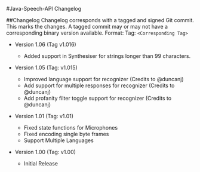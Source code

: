 #Java-Speech-API Changelog

##Changelog
Changelog corresponds with a tagged and signed Git commit.  This marks the changes.
A tagged commit may or may not have a corresponding binary version available.
Format:  Tag: `<Corresponding Tag>`

* Version 1.06 (Tag v1.016)
    * Added support in Synthesiser for strings longer than 99 characters.

* Version 1.05 (Tag: v1.015)
    * Improved language support for recognizer (Credits to @duncanj)
    * Add support for multiple responses for recognizer (Credits to @duncanj)
    * Add profanity filter toggle support for recognizer (Credits to @duncanj)

* Version 1.01 (Tag: v1.01)
    * Fixed state functions for Microphones
    * Fixed encoding single byte frames
    * Support Multiple Languages

* Version 1.00 (Tag: v1.00)
    * Initial Release
